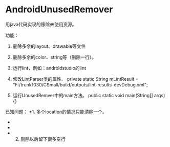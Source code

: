 # AndroidUnusedRemover
用java代码实现的移除未使用资源。

功能：
1. 删除多余的layout、drawable等文件
2. 删除多余的color、string等（删除一行）。

1. 运行lint，例如：androidstudio的lint
2. 修改LintParser类的属性。
private static String mLintResult = "F:/trunk1030/CSmall/build/outputs/lint-results-devDebug.xml";

3. 运行UnusedRemver中的main方法。
public static void main(String[] args) {}


已知问题：
 *1. 多个location的情况只能清除一个。
 *    <issue
        id="UnusedResources"
        severity="Warning"
        message="The resource `R.string.ssdk_weibo_oauth_regiseter` appears to be unused"
        category="Performance"
        priority="3"
        summary="Unused resources"
        explanation="Unused resources make applications larger and slow down builds."
        errorLine1="    &lt;string name=&quot;ssdk_weibo_oauth_regiseter&quot;>应用授权&lt;/string>
"
        errorLine2="            ~~~~~~~~~~~~~~~~~~~~~~~~~~~~~~~~~">
        <location
            file="F:\trunk1030\CSmall\src\main\res\values\ssdk_strings.xml"
            line="3"
            column="13"/>
        <location
            file="F:\trunk1030\CSmall\src\main\res\values-en\ssdk_strings.xml"
            line="3"
            column="13"/>
    </issue>
 * 
 * 2. 删除以后留下很多空行